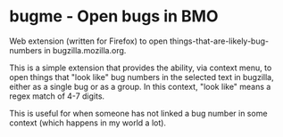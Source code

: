 # bugme - Open bugs in BMO
Web extension (written for Firefox) to open things-that-are-likely-bug-numbers in bugzilla.mozilla.org.

This is a simple extension that provides the ability, via context menu, to open things that "look like" bug numbers in the selected text in bugzilla, either as a single bug or as a group. In this context, "look like" means a regex match of 4-7 digits.

This is useful for when someone has not linked a bug number in some context (which happens in my world a lot).

